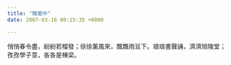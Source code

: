 ```yaml
---
title: "贈嘉中"
date: 2007-03-16 00:15:35 +0800

---
```

悄悄春令盡，紛紛若榴發；徐徐薰風來，飄飄雨豆下。琅琅書聲誦，濟濟旭陵堂；孜孜學子意，各各是棟梁。


